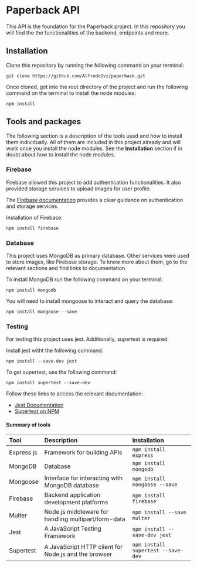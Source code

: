 # Paperback API

This API is the foundation for the Paperback project. In this repository you will find the the functionalities of the backend, endpoints and more.

## Installation

Clone this repository by running the following command on your terminal:

```
git clone https://github.com/AlfredoGvz/paperback.git
```

Once cloned, get into the root directory of the project and run the following command on the terminal to install the node modules:

```
npm install
```

## Tools and packages

The following section is a description of the tools used and how to install them individually. All of them are included in this project already and will work once you install the node modules. See the **Installation** section if in doubt about how to install the node modules.

### Firebase  
Firebase allowed this project to add authentication functionalities. It also provided storage services to upload images for user profile.

The [Firebase documentation](https://firebase.google.com/docs/build) provides a clear guidance on authentication and storage services.

Installation of Firebase:

```
npm install firebase
```

### Database
This project uses MongoDB as primary database. Other services were used to store images, like Firebase storage. To know more about them, go to the relevant sections and find links to documentation.

To install MongoDB run the following command on your terminal:

```
npm install mongodb
```

You will need to install mongoose to interact and query the database:

```
npm install mongoose --save
```

### Testing  
For testing this project uses jest. Additionally, supertest is required.

Install jest witht the following command:

```
npm install --save-dev jest
```

To get supertest, use the following command:

```
npm install supertest --save-dev
```

Follow these links to access the relevant documentation:

- [Jest Documentation](https://jestjs.io/docs/getting-started)
- [Supertest on NPM](https://www.npmjs.com/package/supertest)

#### Summary of tools

| Tool       | Description                                          | Installation                       |
| :--------- | :--------------------------------------------------- | :--------------------------------- |
| Express js | Framework for building APIs                          | `npm install express`              |
| MongoDB    | Database                                             | `npm install mongodb`              |
| Mongoose   | Interface for interacting with MongoDB database      | `npm install mongoose --save`      |
| Firebase   | Backend application development platforms            | `npm install firebase`             |
| Multer     | Node.js middleware for handling multipart/form-data  | `npm install --save multer`        |
| Jest       | A JavaScript Testing Framework                       | `npm install --save-dev jest`      |
| Supertest  | A JavaScript HTTP client for Node.js and the browser | `npm install supertest --save-dev` |
